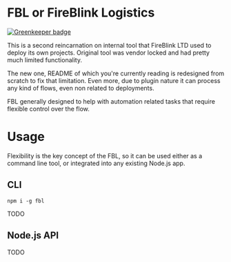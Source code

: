 # FBL or FireBlink Logistics

[![Greenkeeper badge](https://badges.greenkeeper.io/FireBlinkLTD/fbl.svg)](https://greenkeeper.io/)

This is a second reincarnation on internal tool that FireBlink LTD used to deploy its own projects.
Original tool was vendor locked and had pretty much limited functionality.

The new one, README of which you're currently reading is redesigned from scratch to fix that limitation.
Even more, due to plugin nature it can process any kind of flows, even non related to deployments.

FBL generally designed to help with automation related tasks that require flexible control over the flow.

# Usage

Flexibility is the key concept of the FBL, so it can be used either as a command line tool, or integrated into any
existing Node.js app.

## CLI

`npm i -g fbl`

TODO

## Node.js API 

TODO
